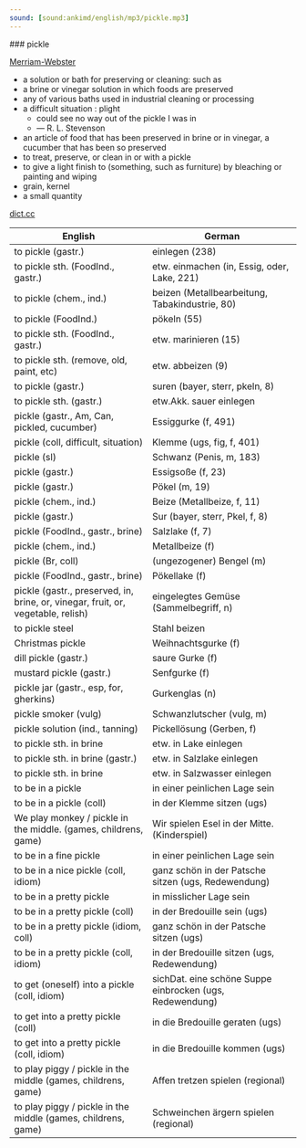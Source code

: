 ```yaml
---
sound: [sound:ankimd/english/mp3/pickle.mp3]
---
```


\### pickle

[Merriam-Webster](https://www.merriam-webster.com/dictionary/pickle)

- a solution or bath for preserving or cleaning: such as
- a brine or vinegar solution in which foods are preserved
- any of various baths used in industrial cleaning or processing
- a difficult situation : plight
    - could see no way out of the pickle I was in
    - — R. L. Stevenson
- an article of food that has been preserved in brine or in vinegar, a cucumber that has been so preserved
- to treat, preserve, or clean in or with a pickle
- to give a light finish to (something, such as furniture) by bleaching or painting and wiping
- grain, kernel
- a small quantity

[dict.cc](https://www.dict.cc/pickle)

| English        | German       |
| -------------- | ------------ |
| to pickle (gastr.) | einlegen (238) |
| to pickle sth. (FoodInd., gastr.) | etw. einmachen (in, Essig, oder, Lake, 221) |
| to pickle (chem., ind.) | beizen (Metallbearbeitung, Tabakindustrie, 80) |
| to pickle (FoodInd.) | pökeln (55) |
| to pickle sth. (FoodInd., gastr.) | etw. marinieren (15) |
| to pickle sth. (remove, old, paint, etc) | etw. abbeizen (9) |
| to pickle (gastr.) | suren (bayer, sterr, pkeln, 8) |
| to pickle sth. (gastr.) | etw.Akk. sauer einlegen |
| pickle (gastr., Am, Can, pickled, cucumber) | Essiggurke (f, 491) |
| pickle (coll, difficult, situation) | Klemme (ugs, fig, f, 401) |
| pickle (sl) | Schwanz (Penis, m, 183) |
| pickle (gastr.) | Essigsoße (f, 23) |
| pickle (gastr.) | Pökel (m, 19) |
| pickle (chem., ind.) | Beize (Metallbeize, f, 11) |
| pickle (gastr.) | Sur (bayer, sterr, Pkel, f, 8) |
| pickle (FoodInd., gastr., brine) | Salzlake (f, 7) |
| pickle (chem., ind.) | Metallbeize (f) |
| pickle (Br, coll) | (ungezogener) Bengel (m) |
| pickle (FoodInd., gastr., brine) | Pökellake (f) |
| pickle (gastr., preserved, in, brine, or, vinegar, fruit, or, vegetable, relish) | eingelegtes Gemüse (Sammelbegriff, n) |
| to pickle steel | Stahl beizen |
| Christmas pickle | Weihnachtsgurke (f) |
| dill pickle (gastr.) | saure Gurke (f) |
| mustard pickle (gastr.) | Senfgurke (f) |
| pickle jar (gastr., esp, for, gherkins) | Gurkenglas (n) |
| pickle smoker (vulg) | Schwanzlutscher (vulg, m) |
| pickle solution (ind., tanning) | Pickellösung (Gerben, f) |
| to pickle sth. in brine | etw. in Lake einlegen |
| to pickle sth. in brine (gastr.) | etw. in Salzlake einlegen |
| to pickle sth. in brine | etw. in Salzwasser einlegen |
| to be in a pickle | in einer peinlichen Lage sein |
| to be in a pickle (coll) | in der Klemme sitzen (ugs) |
| We play monkey / pickle in the middle. (games, childrens, game) | Wir spielen Esel in der Mitte. (Kinderspiel) |
| to be in a fine pickle | in einer peinlichen Lage sein |
| to be in a nice pickle (coll, idiom) | ganz schön in der Patsche sitzen (ugs, Redewendung) |
| to be in a pretty pickle | in misslicher Lage sein |
| to be in a pretty pickle (coll) | in der Bredouille sein (ugs) |
| to be in a pretty pickle (idiom, coll) | ganz schön in der Patsche sitzen (ugs) |
| to be in a pretty pickle (coll, idiom) | in der Bredouille sitzen (ugs, Redewendung) |
| to get (oneself) into a pickle (coll, idiom) | sichDat. eine schöne Suppe einbrocken (ugs, Redewendung) |
| to get into a pretty pickle (coll) | in die Bredouille geraten (ugs) |
| to get into a pretty pickle (coll, idiom) | in die Bredouille kommen (ugs) |
| to play piggy / pickle in the middle (games, childrens, game) | Affen tretzen spielen (regional) |
| to play piggy / pickle in the middle (games, childrens, game) | Schweinchen ärgern spielen (regional) |
